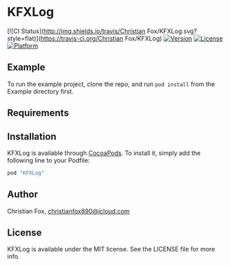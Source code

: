 # KFXLog

[![CI Status](http://img.shields.io/travis/Christian Fox/KFXLog.svg?style=flat)](https://travis-ci.org/Christian Fox/KFXLog)
[![Version](https://img.shields.io/cocoapods/v/KFXLog.svg?style=flat)](http://cocoapods.org/pods/KFXLog)
[![License](https://img.shields.io/cocoapods/l/KFXLog.svg?style=flat)](http://cocoapods.org/pods/KFXLog)
[![Platform](https://img.shields.io/cocoapods/p/KFXLog.svg?style=flat)](http://cocoapods.org/pods/KFXLog)

## Example

To run the example project, clone the repo, and run `pod install` from the Example directory first.

## Requirements

## Installation

KFXLog is available through [CocoaPods](http://cocoapods.org). To install
it, simply add the following line to your Podfile:

```ruby
pod "KFXLog"
```

## Author

Christian Fox, christianfox890@icloud.com

## License

KFXLog is available under the MIT license. See the LICENSE file for more info.
